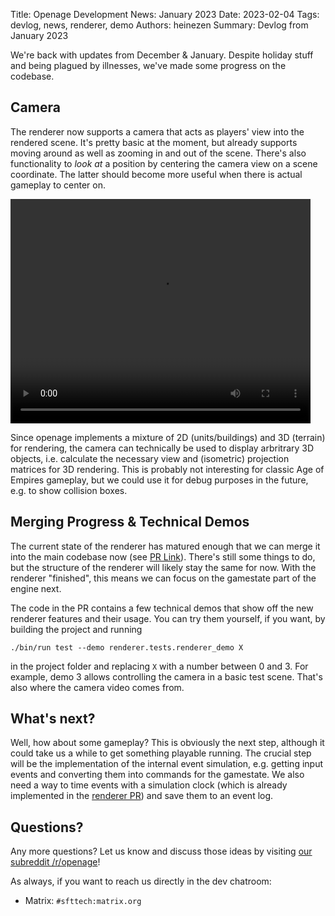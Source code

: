 Title: Openage Development News: January 2023
Date: 2023-02-04
Tags: devlog, news, renderer, demo
Authors: heinezen
Summary: Devlog from January 2023

We're back with updates from December & January. Despite holiday stuff and being plagued by illnesses, we've made some progress on the codebase.

## Camera

The renderer now supports a camera that acts as players' view into the rendered scene. It's pretty basic at the moment, but already supports moving around as well as zooming in and out of the scene. There's also functionality to *look at* a position by centering the camera view on a scene coordinate. The latter should become more useful when there is actual gameplay to center on.

<video width="480" height="359" controls>
  <source src="./images/news/2023-01/camera_movement.mp4" type="video/mp4">
</video>

Since openage implements a mixture of 2D (units/buildings) and 3D (terrain) for rendering, the camera can technically be used to display arbritrary 3D objects, i.e. calculate the necessary view and (isometric) projection matrices for 3D rendering. This is probably not interesting for classic Age of Empires gameplay, but we could use it for debug purposes in the future, e.g. to show collision boxes.

## Merging Progress & Technical Demos

The current state of the renderer has matured enough that we can merge it into the main codebase now (see [PR Link](https://github.com/SFTtech/openage/pull/1492)). There's still some things to do, but the structure of the renderer will likely stay the same for now. With the renderer "finished", this means we can focus on the gamestate part of the engine next.

The code in the PR contains a few technical demos that show off the new renderer features and their usage. You can try them yourself, if you want, by building the project and running

```
./bin/run test --demo renderer.tests.renderer_demo X
```

in the project folder and replacing `X` with a number between 0 and 3. For example, demo 3 allows controlling the camera in a basic test scene. That's also where the camera video comes from.

## What's next?

Well, how about some gameplay? This is obviously the next step, although it could take us a while to get something playable running. The crucial step will be the implementation of the internal event simulation, e.g. getting input events and converting them into commands for the gamestate. We also need a way to time events with a simulation clock (which is already implemented in the [renderer PR](https://github.com/SFTtech/openage/pull/1492)) and save them to an event log.

## Questions?

Any more questions? Let us know and discuss those ideas by visiting [our subreddit /r/openage](https://reddit.com/r/openage)!

As always, if you want to reach us directly in the dev chatroom:

* Matrix: `#sfttech:matrix.org`
